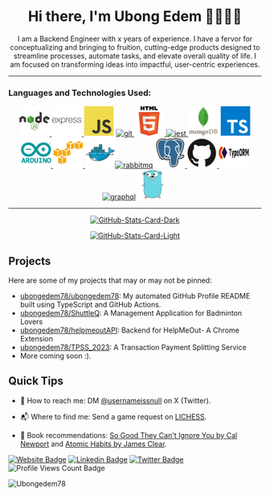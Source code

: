 <div align="center">
<h1>Hi there, I'm Ubong Edem ✌🏻👋🏻</h1>
<p>I am a Backend Engineer with x years of experience. I have a fervor for conceptualizing and bringing to fruition, cutting-edge products designed to streamline processes, automate tasks, and elevate overall quality of life. I am focused on transforming ideas into impactful, user-centric experiences.</p>
<hr>
  <h3 align="left">Languages and Technologies Used:</h3>
  <a href="https://nodejs.org" target="_blank" rel="noreferrer">
    <img
      src="https://raw.githubusercontent.com/devicons/devicon/master/icons/nodejs/nodejs-original-wordmark.svg"
      alt="nodejs"
      width="60"
      height="60"
    /> </a
  ><a href="https://expressjs.com" target="_blank" rel="noreferrer">
    <img
      src="https://raw.githubusercontent.com/devicons/devicon/master/icons/express/express-original-wordmark.svg"
      alt="express"
      width="60"
      height="60"
    /> </a
  ><a
    href="https://developer.mozilla.org/en-US/docs/Web/JavaScript"
    target="_blank"
    rel="noreferrer"
  >
    <img
      src="https://raw.githubusercontent.com/devicons/devicon/master/icons/javascript/javascript-original.svg"
      alt="javascript"
      width="60"
      height="60"
  /></a>
  <a href="https://git-scm.com/" target="_blank" rel="noreferrer">
    <img
      src="https://www.vectorlogo.zone/logos/git-scm/git-scm-icon.svg"
      alt="git"
      width="60"
      height="60"
    /> </a
  ><a href="https://www.w3.org/html/" target="_blank" rel="noreferrer">
    <img
      src="https://raw.githubusercontent.com/devicons/devicon/master/icons/html5/html5-original-wordmark.svg"
      alt="html5"
      width="60"
      height="60"
    /> </a
  ><a href="https://jestjs.io" target="_blank" rel="noreferrer">
    <img
      src="https://www.vectorlogo.zone/logos/jestjsio/jestjsio-icon.svg"
      alt="jest"
      width="60"
      height="60"
    /> </a
  ><a href="https://www.mongodb.com/" target="_blank" rel="noreferrer">
    <img
      src="https://raw.githubusercontent.com/devicons/devicon/master/icons/mongodb/mongodb-original-wordmark.svg"
      alt="mongodb"
      width="60"
      height="60"
  /></a>
  <a href="https://www.typescriptlang.org/" target="_blank" rel="noreferrer">
    <img
      src="https://raw.githubusercontent.com/devicons/devicon/master/icons/typescript/typescript-original.svg"
      alt="typescript"
      width="60"
      height="60"
    /> </a
  ><a href="https://www.arduino.cc/" target="_blank" rel="noreferrer"
    ><img
      src="https://raw.githubusercontent.com/devicons/devicon/master/icons/arduino/arduino-original-wordmark.svg"
      alt="arduino"
      width="60"
      height="60"
    /> </a
  ><a href="https://aws.amazon.com/" target="_blank" rel="noreferrer"
    ><img
      src="https://raw.githubusercontent.com/devicons/devicon/master/icons/amazonwebservices/amazonwebservices-original.svg"
      alt="aws"
      width="60"
      height="60"
    /> </a
  ><a href="https://www.docker.com/" target="_blank" rel="noreferrer"
    ><img
      src="https://raw.githubusercontent.com/devicons/devicon/master/icons/docker/docker-original.svg"
      alt="docker"
      width="60"
      height="60" /></a
  ><a href="https://www.rabbitmq.com/" target="_blank" rel="noreferrer"
    ><img
      src="https://www.rabbitmq.com/img/logo-rabbitmq.svg"
      alt="rabbitmq"
      width="60"
      height="60"
  /></a>
  <a href="https://www.postgresql.org/" target="_blank" rel="noreferrer">
    <img
      src="https://raw.githubusercontent.com/devicons/devicon/master/icons/postgresql/postgresql-original.svg"
      alt="postgresql"
      width="60"
      height="60"
    />
  </a>
  <a
    href="https://github.com/features/actions"
    target="_blank"
    rel="noreferrer"
  >
    <img
      src="https://raw.githubusercontent.com/devicons/devicon/master/icons/github/github-original.svg"
      alt="github-actions"
      width="60"
      height="60"
    />
  </a>
  <a href="https://typeorm.io/" target="_blank" rel="noreferrer">
    <img
      src="https://raw.githubusercontent.com/typeorm/typeorm/master/resources/logo_big.png"
      alt="typeorm"
      width="60"
      height="60"
    />
  </a>
  <a href="https://graphql.org" target="_blank" rel="noreferrer">
    <img
      src="https://www.vectorlogo.zone/logos/graphql/graphql-icon.svg"
      alt="graphql"
      width="60"
      height="60"
  /></a>
  <a href="https://golang.org/" target="_blank" rel="noreferrer">
    <img
      src="https://raw.githubusercontent.com/devicons/devicon/master/icons/go/go-original.svg"
      alt="golang"
      width="60"
      height="60"
    />
  </a>
<hr>
<p><a href="https://github.com/Ubongedem78/Ubongedem78#gh-dark-mode-only"><img src="https://github-readme-stats.vercel.app/api?username=Ubongedem78&amp;show_icons=true&amp;hide_border=true&amp;include_all_commits=true&amp;card_width=600&amp;custom_title=GitHub%20Open%20Source%20Stats&amp;title_color=3B7EBF&amp;text_color=FFF&amp;icon_color=3B7EBF&amp;hide=contribs&amp;show=reviews,prs_merged,prs_merged_percentage&amp;theme=transparent#gh-dark-mode-only" alt="GitHub-Stats-Card-Dark"></a></p>
<p><a href="https://github.com/Ubongedem78/Ubongedem78#gh-light-mode-only"><img src="https://github-readme-stats.vercel.app/api?username=Ubongedem78&amp;show_icons=true&amp;hide_border=true&amp;include_all_commits=true&amp;card_width=600&amp;custom_title=GitHub%20Open%20Source%20Stats&amp;title_color=3B7EBF&amp;text_color=474A4E&amp;icon_color=3B7EBF&amp;hide=contribs&amp;show=reviews,prs_merged,prs_merged_percentage&amp;theme=transparent#gh-light-mode-only" alt="GitHub-Stats-Card-Light"></a></p>
  </div>
<h2>Projects</h2>
<p>Here are some of my projects that may or may not be pinned:</p>
  <ul><li><a href=https://github.com/ubongedem78/ubongedem78 target="_blank" rel="noopener noreferrer">ubongedem78/ubongedem78</a>: My automated GitHub Profile README built using TypeScript and GitHub Actions.</li><li><a href=https://github.com/ubongedem78/ShuttleQ target="_blank" rel="noopener noreferrer">ubongedem78/ShuttleQ</a>: A Management Application for Badminton Lovers</li><li><a href=https://github.com/ubongedem78/helpmeoutAPI target="_blank" rel="noopener noreferrer">ubongedem78/helpmeoutAPI</a>: Backend for HelpMeOut- A Chrome Extension</li><li><a href=https://github.com/ubongedem78/TPSS_2023 target="_blank" rel="noopener noreferrer">ubongedem78/TPSS_2023</a>: A Transaction Payment Splitting Service</li>
<li>More coming soon :).</li>
</ul>
<h2>Quick Tips</h2>
<ul>
<li>
<p>💬 How to reach me: DM <a href="https://twitter.com/usernameissnull">@usernameissnull</a> on X (Twitter).</p>
</li>
<li>
<p>📬 Where to find me: Send a game request on <a href="https://lichess.org/@/wrapid78">LICHESS</a>.</p>
</li>
<li>
<p>📖 Book recommendations: <a href="https://www.amazon.com/Good-They-Cant-Ignore-You/dp/1455509124">So Good They Can't Ignore You by Cal Newport</a> and <a href="https://bit.ly/45r1kBH">Atomic Habits by James Clear</a>.</p>
</li>
</ul>
  </details>
<p><a href="https://wr78.me"><img src="https://img.shields.io/badge/-Website-3B7EBF?style=for-the-badge&amp;logo=amp&amp;logoColor=white" alt="Website Badge"></a> <a href="https://linkedin.com/in/ubongedem78/"><img src="https://img.shields.io/badge/-LinkedIn-3B7EBF?style=for-the-badge&amp;logo=Linkedin&amp;logoColor=white" alt="Linkedin Badge"></a> <a href="https://twitter.com/usernameissnull"><img src="https://img.shields.io/badge/-@usernameissnull-3B7EBF?style=for-the-badge&amp;logo=x&amp;logoColor=white" alt="Twitter Badge"></a> <img src="https://komarev.com/ghpvc/?username=Ubongedem78&amp;style=for-the-badge" alt="Profile Views Count Badge"></p>
  <p><img src="https://github-readme-streak-stats.herokuapp.com/?user=ubongedem78&" alt="Ubongedem78" /></p>
